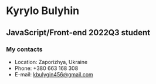# Kyrylo Bulyhin
## JavaScript/Front-end 2022Q3 student
### My contacts 
* Location: Zaporizhya, Ukraine
* Phone: +380 663 168 308
* E-mail: kbulygin456@gmail.com
